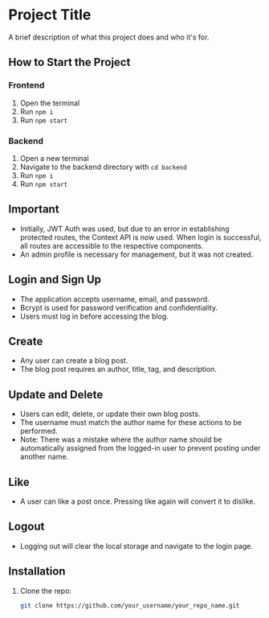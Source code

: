 # Project Title

A brief description of what this project does and who it's for.

## How to Start the Project

### Frontend

1. Open the terminal
2. Run `npm i`
3. Run `npm start`

### Backend

1. Open a new terminal
2. Navigate to the backend directory with `cd backend`
3. Run `npm i`
4. Run `npm start`

## Important

- Initially, JWT Auth was used, but due to an error in establishing protected routes, the Context API is now used. When login is successful, all routes are accessible to the respective components.
- An admin profile is necessary for management, but it was not created.

## Login and Sign Up

- The application accepts username, email, and password.
- Bcrypt is used for password verification and confidentiality.
- Users must log in before accessing the blog.

## Create

- Any user can create a blog post.
- The blog post requires an author, title, tag, and description.

## Update and Delete

- Users can edit, delete, or update their own blog posts.
- The username must match the author name for these actions to be performed.
- Note: There was a mistake where the author name should be automatically assigned from the logged-in user to prevent posting under another name.

## Like

- A user can like a post once. Pressing like again will convert it to dislike.

## Logout

- Logging out will clear the local storage and navigate to the login page.

## Installation

1. Clone the repo:
   ```sh
   git clone https://github.com/your_username/your_repo_name.git
